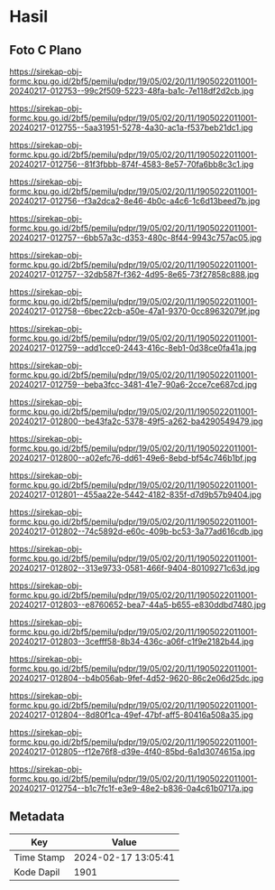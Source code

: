 # Hasil

## Foto C Plano

https://sirekap-obj-formc.kpu.go.id/2bf5/pemilu/pdpr/19/05/02/20/11/1905022011001-20240217-012753--99c2f509-5223-48fa-ba1c-7e118df2d2cb.jpg

https://sirekap-obj-formc.kpu.go.id/2bf5/pemilu/pdpr/19/05/02/20/11/1905022011001-20240217-012755--5aa31951-5278-4a30-ac1a-f537beb21dc1.jpg

https://sirekap-obj-formc.kpu.go.id/2bf5/pemilu/pdpr/19/05/02/20/11/1905022011001-20240217-012756--81f3fbbb-874f-4583-8e57-70fa6bb8c3c1.jpg

https://sirekap-obj-formc.kpu.go.id/2bf5/pemilu/pdpr/19/05/02/20/11/1905022011001-20240217-012756--f3a2dca2-8e46-4b0c-a4c6-1c6d13beed7b.jpg

https://sirekap-obj-formc.kpu.go.id/2bf5/pemilu/pdpr/19/05/02/20/11/1905022011001-20240217-012757--6bb57a3c-d353-480c-8f44-9943c757ac05.jpg

https://sirekap-obj-formc.kpu.go.id/2bf5/pemilu/pdpr/19/05/02/20/11/1905022011001-20240217-012757--32db587f-f362-4d95-8e65-73f27858c888.jpg

https://sirekap-obj-formc.kpu.go.id/2bf5/pemilu/pdpr/19/05/02/20/11/1905022011001-20240217-012758--6bec22cb-a50e-47a1-9370-0cc89632079f.jpg

https://sirekap-obj-formc.kpu.go.id/2bf5/pemilu/pdpr/19/05/02/20/11/1905022011001-20240217-012759--add1cce0-2443-416c-8eb1-0d38ce0fa41a.jpg

https://sirekap-obj-formc.kpu.go.id/2bf5/pemilu/pdpr/19/05/02/20/11/1905022011001-20240217-012759--beba3fcc-3481-41e7-90a6-2cce7ce687cd.jpg

https://sirekap-obj-formc.kpu.go.id/2bf5/pemilu/pdpr/19/05/02/20/11/1905022011001-20240217-012800--be43fa2c-5378-49f5-a262-ba4290549479.jpg

https://sirekap-obj-formc.kpu.go.id/2bf5/pemilu/pdpr/19/05/02/20/11/1905022011001-20240217-012800--a02efc76-dd61-49e6-8ebd-bf54c746b1bf.jpg

https://sirekap-obj-formc.kpu.go.id/2bf5/pemilu/pdpr/19/05/02/20/11/1905022011001-20240217-012801--455aa22e-5442-4182-835f-d7d9b57b9404.jpg

https://sirekap-obj-formc.kpu.go.id/2bf5/pemilu/pdpr/19/05/02/20/11/1905022011001-20240217-012802--74c5892d-e60c-409b-bc53-3a77ad616cdb.jpg

https://sirekap-obj-formc.kpu.go.id/2bf5/pemilu/pdpr/19/05/02/20/11/1905022011001-20240217-012802--313e9733-0581-466f-9404-80109271c63d.jpg

https://sirekap-obj-formc.kpu.go.id/2bf5/pemilu/pdpr/19/05/02/20/11/1905022011001-20240217-012803--e8760652-bea7-44a5-b655-e830ddbd7480.jpg

https://sirekap-obj-formc.kpu.go.id/2bf5/pemilu/pdpr/19/05/02/20/11/1905022011001-20240217-012803--3cefff58-8b34-436c-a06f-c1f9e2182b44.jpg

https://sirekap-obj-formc.kpu.go.id/2bf5/pemilu/pdpr/19/05/02/20/11/1905022011001-20240217-012804--b4b056ab-9fef-4d52-9620-86c2e06d25dc.jpg

https://sirekap-obj-formc.kpu.go.id/2bf5/pemilu/pdpr/19/05/02/20/11/1905022011001-20240217-012804--8d80f1ca-49ef-47bf-aff5-80416a508a35.jpg

https://sirekap-obj-formc.kpu.go.id/2bf5/pemilu/pdpr/19/05/02/20/11/1905022011001-20240217-012805--f12e76f8-d39e-4f40-85bd-6a1d3074615a.jpg

https://sirekap-obj-formc.kpu.go.id/2bf5/pemilu/pdpr/19/05/02/20/11/1905022011001-20240217-012754--b1c7fc1f-e3e9-48e2-b836-0a4c61b0717a.jpg


## Metadata

| Key        | Value               |
| ---------- | ------------------- |
| Time Stamp | 2024-02-17 13:05:41 |
| Kode Dapil | 1901                |



